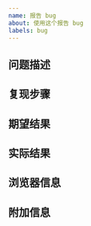 ```yaml
---
name: 报告 bug
about: 使用这个报告 bug
labels: bug
---
```


## 问题描述

<!-- 请简要描述一下遇到的问题 -->

## 复现步骤

<!-- 请描述一下复现的步骤 -->

## 期望结果

<!-- 请描述一下期望的结果 -->

## 实际结果

<!-- 请描述一下实际的结果 -->

## 浏览器信息

<!-- 请描述一下浏览器信息 -->

## 附加信息

<!-- 请在此处添加有关该问题的任何其他信息 -->
